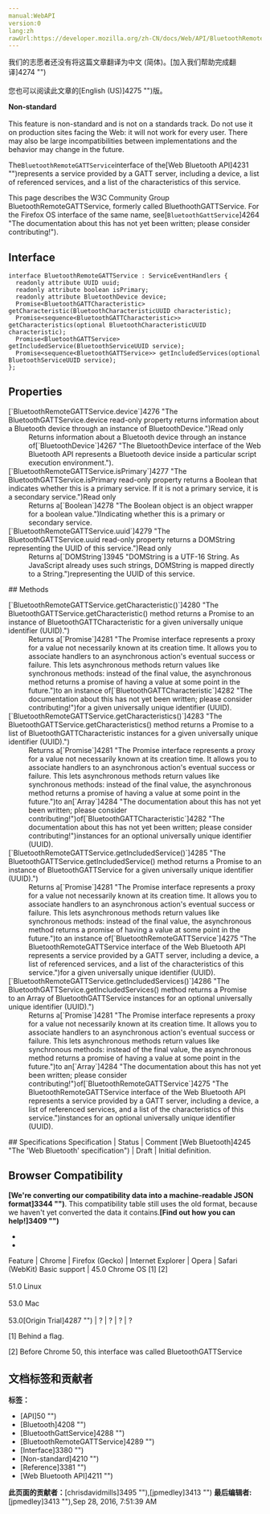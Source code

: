 ```yaml
---
manual:WebAPI
version:0
lang:zh
rawUrl:https://developer.mozilla.org/zh-CN/docs/Web/API/BluetoothRemoteGATTService
---
```




<bdi>我们的志愿者还没有将这篇文章翻译为<bdi>中文 (简体)</bdi>。[加入我们帮助完成翻译]4274 "")<br></br>您也可以阅读此文章的[English (US)]4275 "")版。</bdi>






**Non-standard**<br></br>This feature is non-standard and is not on a standards track. Do not use it on production sites facing the Web: it will not work for every user. There may also be large incompatibilities between implementations and the behavior may change in the future.




The`BluetoothRemoteGATTService`interface of the[Web Bluetooth API]4231 "")represents a service provided by a GATT server, including a device, a list of referenced services, and a list of the characteristics of this service.



This page describes the W3C Community Group BluetoothRemoteGATTService, formerly called BluethoothGATTService. For the Firefox OS interface of the same name, see[`BluetoothGattService`]4264 "The documentation about this has not yet been written; please consider contributing!").



## Interface<a name="Interface"></a>

```
interface BluetoothRemoteGATTService : ServiceEventHandlers {
  readonly attribute UUID uuid;
  readonly attribute boolean isPrimary;
  readonly attribute BluetoothDevice device;
  Promise<BluetoothGATTCharacteristic> getCharacteristic(BluetoothCharacteristicUUID characteristic);
  Promise<sequence<BluetoothGATTCharacteristic>> getCharacteristics(optional BluetoothCharacteristicUUID characteristic);
  Promise<BluetoothGATTService> getIncludedService(BluetoothServiceUUID service);
  Promise<sequence<BluetoothGATTService>> getIncludedServices(optional BluetoothServiceUUID service);
};
```

## Properties<a name="Properties"></a>
<dl><dt>[`BluetoothRemoteGATTService.device`]4276 "The BluetoothGATTService.device read-only property returns information about a Bluetooth device through an instance of BluetoothDevice.")Read only</dt><dd>Returns information about a Bluetooth device through an instance of[`BluetoothDevice`]4267 "The BluetoothDevice interface of the Web Bluetooth API represents a Bluetooth device inside a particular script execution environment.").</dd><dt>[`BluetoothRemoteGATTService.isPrimary`]4277 "The BluetoothGATTService.isPrimary read-only property returns a Boolean that indicates whether this is a primary service. If it is not a primary service, it is a secondary service.")Read only</dt><dd>Returns a[`Boolean`]4278 "The Boolean object is an object wrapper for a boolean value.")Indicating whether this is a primary or secondary service.</dd><dt>[`BluetoothRemoteGATTService.uuid`]4279 "The BluetoothGATTService.uuid read-only property returns a DOMString representing the UUID of this service.")Read only</dt><dd>Returns a[`DOMString`]3945 "DOMString is a UTF-16 String. As JavaScript already uses such strings, DOMString is mapped directly to a String.")representing the UUID of this service.</dd></dl>
## Methods<a name="Methods"></a>
<dl><dt>[`BluetoothRemoteGATTService.getCharacteristic()`]4280 "The BluetoothGATTService.getCharacteristic() method returns a Promise to an instance of BluetoothGATTCharacteristic for a given universally unique identifier (UUID).")</dt><dd>Returns a[`Promise`]4281 "The Promise interface represents a proxy for a value not necessarily known at its creation time. It allows you to associate handlers to an asynchronous action's eventual success or failure. This lets asynchronous methods return values like synchronous methods: instead of the final value, the asynchronous method returns a promise of having a value at some point in the future.")to an instance of[`BluetoothGATTCharacteristic`]4282 "The documentation about this has not yet been written; please consider contributing!")for a given universally unique identifier (UUID).</dd><dt>[`BluetoothRemoteGATTService.getCharacteristics()`]4283 "The BluetoothGATTService.getCharacteristics() method returns a Promise to a list of BluetoothGATTCharacteristic instances for a given universally unique identifier (UUID).")</dt><dd>Returns a[`Promise`]4281 "The Promise interface represents a proxy for a value not necessarily known at its creation time. It allows you to associate handlers to an asynchronous action's eventual success or failure. This lets asynchronous methods return values like synchronous methods: instead of the final value, the asynchronous method returns a promise of having a value at some point in the future.")to an[`Array`]4284 "The documentation about this has not yet been written; please consider contributing!")of[`BluetoothGATTCharacteristic`]4282 "The documentation about this has not yet been written; please consider contributing!")instances for an optional universally unique identifier (UUID).</dd><dt>[`BluetoothRemoteGATTService.getIncludedService()`]4285 "The BluetoothGATTService.getIncludedService() method returns a Promise to an instance of BluetoothGATTService for a given universally unique identifier (UUID).")</dt><dd>Returns a[`Promise`]4281 "The Promise interface represents a proxy for a value not necessarily known at its creation time. It allows you to associate handlers to an asynchronous action's eventual success or failure. This lets asynchronous methods return values like synchronous methods: instead of the final value, the asynchronous method returns a promise of having a value at some point in the future.")to an instance of[`BluetoothRemoteGATTService`]4275 "The BluetoothRemoteGATTService interface of the Web Bluetooth API represents a service provided by a GATT server, including a device, a list of referenced services, and a list of the characteristics of this service.")for a given universally unique identifier (UUID).</dd><dt>[`BluetoothRemoteGATTService.getIncludedServices()`]4286 "The BluetoothGATTService.getIncludedServices() method returns a Promise to an Array of BluetoothGATTService instances for an optional universally unique identifier (UUID).")</dt><dd>Returns a[`Promise`]4281 "The Promise interface represents a proxy for a value not necessarily known at its creation time. It allows you to associate handlers to an asynchronous action's eventual success or failure. This lets asynchronous methods return values like synchronous methods: instead of the final value, the asynchronous method returns a promise of having a value at some point in the future.")to an[`Array`]4284 "The documentation about this has not yet been written; please consider contributing!")of[`BluetoothRemoteGATTService`]4275 "The BluetoothRemoteGATTService interface of the Web Bluetooth API represents a service provided by a GATT server, including a device, a list of referenced services, and a list of the characteristics of this service.")instances for an optional universally unique identifier (UUID).</dd></dl>
## Specifications<a name="Specifications"></a>
Specification | Status | Comment 
[Web Bluetooth]4245 "The 'Web Bluetooth' specification") | Draft | Initial definition. 


## Browser Compatibility<a name="Browser_Compatibility"></a>


**[We&#39;re converting our compatibility data into a machine-readable JSON format]3344 "")**. This compatibility table still uses the old format, because we haven&#39;t yet converted the data it contains.**[Find out how you can help!]3409 "")**


* 
* 
Feature | Chrome | Firefox (Gecko) | Internet Explorer | Opera | Safari (WebKit) 
Basic support | 45.0 Chrome OS [1] [2]<br></br>51.0 Linux<br></br>53.0 Mac<br></br>53.0[Origin Trial]4287 "") | ? | ? | ? | ? 






[1] Behind a flag.



[2] Before Chrome 50, this interface was called BluetoothGATTService




## 文档标签和贡献者
**标签：**
* [API]50 "")
* [Bluetooth]4208 "")
* [BluetoothGattService]4288 "")
* [BluetoothRemoteGATTService]4289 "")
* [Interface]3380 "")
* [Non-standard]4210 "")
* [Reference]3381 "")
* [Web Bluetooth API]4211 "")

**此页面的贡献者：**[chrisdavidmills]3495 ""),[jpmedley]3413 "")
**最后编辑者:**[jpmedley]3413 ""),<time>Sep 28, 2016, 7:51:39 AM</time>


